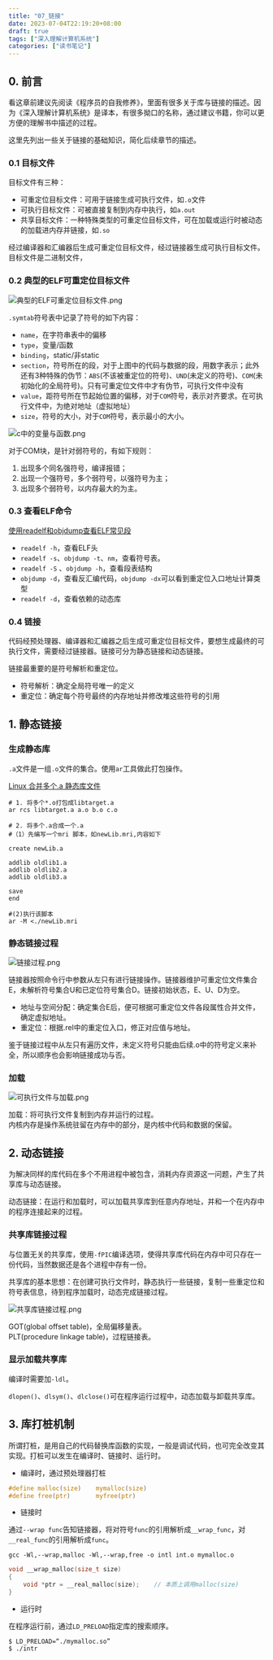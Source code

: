 ```yaml
---
title: "07_链接"
date: 2023-07-04T22:19:20+08:00
draft: true
tags: ["深入理解计算机系统"]
categories: ["读书笔记"]
---
```



## 0. 前言

看这章前建议先阅读《程序员的自我修养》，里面有很多关于库与链接的描述。因为《深入理解计算机系统》是译本，有很多拗口的名称，通过建议书籍，你可以更方便的理解书中描述的过程。

这里先列出一些关于链接的基础知识，简化后续章节的描述。

### 0.1 目标文件

目标文件有三种：

- 可重定位目标文件：可用于链接生成可执行文件，如`.o`文件
- 可执行目标文件：可被直接复制到内存中执行，如`a.out`
- 共享目标文件：一种特殊类型的可重定位目标文件，可在加载或运行时被动态的加载进内存并链接，如`.so`

经过编译器和汇编器后生成可重定位目标文件，经过链接器生成可执行目标文件。目标文件是二进制文件，

### 0.2 典型的ELF可重定位目标文件

![典型的ELF可重定位目标文件.png](深入理解计算机系统/典型的ELF可重定位目标文件.png)

`.symtab`符号表中记录了符号的如下内容：
- `name`，在字符串表中的偏移
- `type`，变量/函数
- `binding`，static/非static
- `section`，符号所在的段，对于上图中的代码与数据的段，用数字表示；此外还有3种特殊的伪节：`ABS`(不该被重定位的符号)、`UND`(未定义的符号)、`COM`(未初始化的全局符号)。只有可重定位文件中才有伪节，可执行文件中没有
- `value`，距符号所在节起始位置的偏移，对于`COM`符号，表示对齐要求。在可执行文件中，为绝对地址（虚拟地址）
- `size`，符号的大小，对于`COM`符号，表示最小的大小。

![c中的变量与函数.png](深入理解计算机系统/c中的变量与函数.png)

对于COM块，是针对弱符号的，有如下规则：
1. 出现多个同名强符号，编译报错；
2. 出现一个强符号，多个弱符号，以强符号为主；
3. 出现多个弱符号，以内存最大的为主。

### 0.3 查看ELF命令

[使用readelf和objdump查看ELF常见段](https://blog.csdn.net/qq_42570601/article/details/127360128)
- `readelf -h`，查看ELF头
- `readelf -s`、`objdump -t`、`nm`，查看符号表。
- `readelf -S` 、`objdump -h`，查看段表结构
- `objdump -d`，查看反汇编代码，`objdump -dx`可以看到重定位入口地址计算类型
- `readelf -d`，查看依赖的动态库

### 0.4 链接

代码经预处理器、编译器和汇编器之后生成可重定位目标文件，要想生成最终的可执行文件，需要经过链接器。链接可分为静态链接和动态链接。

链接最重要的是符号解析和重定位。
- 符号解析：确定全局符号唯一的定义
- 重定位：确定每个符号最终的内存地址并修改堆这些符号的引用

## 1. 静态链接

### 生成静态库

`.a`文件是一组`.o`文件的集合。使用`ar`工具做此打包操作。

[Linux 合并多个.a 静态库文件](https://blog.csdn.net/humadivinity/article/details/107390085)

```shell
# 1. 将多个*.o打包成libtarget.a
ar rcs libtarget.a a.o b.o c.o

# 2. 将多个.a合成一个.a
#（1）先编写一个mri 脚本，如newLib.mri,内容如下
 
create newLib.a
 
addlib oldlib1.a 
addlib oldlib2.a 
addlib oldlib3.a 
 
save
end
 
#(2)执行该脚本
ar -M <./newLib.mri
```

### 静态链接过程

![链接过程.png](深入理解计算机系统/链接过程.png)

链接器按照命令行中参数从左只有进行链接操作。链接器维护可重定位文件集合E，未解析符号集合U和已定位符号集合D。链接初始状态，E、U、D为空。

- 地址与空间分配：确定集合E后，便可根据可重定位文件各段属性合并文件，确定虚拟地址。
- 重定位：根据.rel中的重定位入口，修正对应值与地址。

鉴于链接过程中从左只有遍历文件，未定义符号只能由后续.o中的符号定义来补全，所以顺序也会影响链接成功与否。

### 加载

![可执行文件与加载.png](深入理解计算机系统/可执行文件与加载.png)

加载：将可执行文件复制到内存并运行的过程。\
内核内存是操作系统驻留在内存中的部分，是内核中代码和数据的保留。

## 2. 动态链接

为解决同样的库代码在多个不用进程中被包含，消耗内存资源这一问题，产生了共享库与动态链接。

动态链接：在运行和加载时，可以加载共享库到任意内存地址，并和一个在内存中的程序连接起来的过程。

### 共享库链接过程

与位置无关的共享库，使用`-fPIC`编译选项，使得共享库代码在内存中可只存在一份代码，当然数据还是各个进程中存有一份。

共享库的基本思想：在创建可执行文件时，静态执行一些链接，复制一些重定位和符号表信息，待到程序加载时，动态完成链接过程。

![共享库链接过程.png](深入理解计算机系统/共享库链接过程.png)

GOT(global offset table)，全局偏移量表。\
PLT(procedure linkage table)，过程链接表。

### 显示加载共享库

编译时需要加`-ldl`。

`dlopen()`、`dlsym()`、`dlclose()`可在程序运行过程中，动态加载与卸载共享库。

## 3. 库打桩机制

所谓打桩，是用自己的代码替换库函数的实现，一般是调试代码，也可完全改变其实现。打桩可以发生在编译时、链接时、运行时。

- 编译时，通过预处理器打桩

```c
#define malloc(size)    mymalloc(size)
#define free(ptr)       myfree(ptr)
```

- 链接时

通过`--wrap func`告知链接器，将对符号`func`的引用解析成`__wrap_func`，对`__real_func`的引用解析成`func`。

```shell
gcc -Wl,--wrap,malloc -Wl,--wrap,free -o intl int.o mymalloc.o
```

```c
void __wrap_malloc(size_t size)
{
    void *ptr = __real_malloc(size);    // 本质上调用malloc(size)
}
```

- 运行时

在程序运行前，通过`LD_PRELOAD`指定库的搜索顺序。

```shell
$ LD_PRELOAD=“./mymalloc.so”
$ ./intr
```